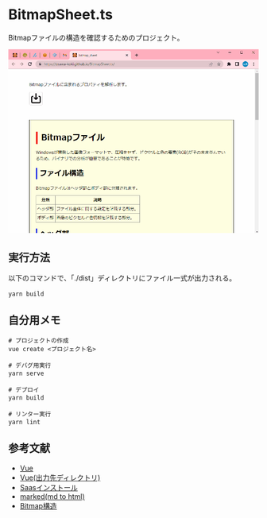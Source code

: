 # BitmapSheet.ts

Bitmapファイルの構造を確認するためのプロジェクト。  

![成果物](./fruit.gif)  

## 実行方法

以下のコマンドで、「./dist」ディレクトリにファイル一式が出力される。  

```shell
yarn build
```

## 自分用メモ

```shell
# プロジェクトの作成
vue create <プロジェクト名>

# デバグ用実行
yarn serve

# デプロイ
yarn build

# リンター実行
yarn lint
```

## 参考文献

- [Vue](https://qiita.com/567000/items/dde495d6a8ad1c25fa43)
- [Vue(出力先ディレクトリ)](https://unching-star.hatenablog.jp/entry/2019/06/08/022441)
- [Saasインストール](https://blog.orz.at/2021/07/02/vuejs-sass/)
- [marked(md to html)](https://jsprimer.net/use-case/nodecli/md-to-html/)
- [Bitmap構造](https://algorithm.joho.info/image-processing/bmp-file-data-header/)

